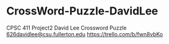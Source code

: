 # CrossWord-Puzzle-DavidLee
CPSC 411 
Project2 
David Lee 
Crossword Puzzle
626davidlee@csu.fullerton.edu
https://trello.com/b/fwn8vbKo
